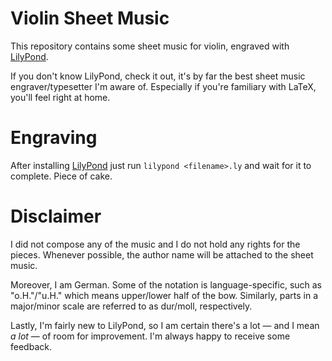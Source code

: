 # Violin Sheet Music
This repository contains some sheet music for violin, engraved with [LilyPond](http://lilypond.org/).

If you don't know LilyPond, check it out, it's by far the best sheet music engraver/typesetter I'm aware of.
Especially if you're familiary with LaTeX, you'll feel right at home.

# Engraving
After installing [LilyPond](http://lilypond.org/) just run `lilypond <filename>.ly` and wait for it to complete. Piece of cake.

# Disclaimer
I did not compose any of the music and I do not hold any rights for the pieces. Whenever possible, the author name will be attached to the sheet music.

Moreover, I am German. Some of the notation is language-specific, such as "o.H."/"u.H." which means upper/lower half of the bow. Similarly, parts in a major/minor scale are referred to as dur/moll, respectively.

Lastly, I'm fairly new to LilyPond, so I am certain there's a lot — and I mean *a lot* — of room for improvement. I'm always happy to receive some feedback.
